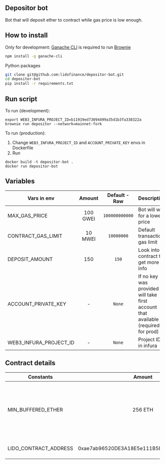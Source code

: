 ## Depositor bot
Bot that will deposit ether to contract while gas price is low enough.

## How to install

Only for development: [Ganache CLI](https://github.com/trufflesuite/ganache-cli) is required to run [Brownie](https://github.com/eth-brownie/brownie)

```bash 
npm install -g ganache-cli
```

Python packages
```bash
git clone git@github.com:lidofinance/depositor-bot.git
cd depositor-bot
pip install -r requirements.txt
```

## Run script

To run (development): 
```
export WEB3_INFURA_PROJECT_ID=b11919ed73094499a35d1b3fa338322a
brownie run depositor --network=mainnet-fork
```

To run (production):
1. Change `WEB3_INFURA_PROJECT_ID` and `ACCOUNT_PRIVATE_KEY` envs in Dockerfile
2. Run
```
docker build -t depositor-bot .
docker run depositor-bot
```

## Variables 

| Vars in env                   | Amount     | Default - Raw            | Description |
| -------------                 | :--------: | :---------:    | :----- |
| MAX_GAS_PRICE                 | 100 GWEI   | `100000000000` | Bot will wait for a lower price |
| CONTRACT_GAS_LIMIT            | 10 MWEI    | `10000000`     | Default transaction gas limit |
| DEPOSIT_AMOUNT                | 150        | `150`          | Look into contract to get more info |
| ACCOUNT_PRIVATE_KEY           | -          | `None`         | If no key was provided - will take first account that available (required for prod) |
| WEB3_INFURA_PROJECT_ID        | -          | `None`         | Project ID in infura |


## Contract details

| Constants                     | Amount     | Description |
| -------------                 | :--------: | :----- |
| MIN_BUFFERED_ETHER            | 256 ETH    | This contract should contain at least 256 ETH buffered to be able to deposit |
| LIDO_CONTRACT_ADDRESS         | 0xae7ab96520DE3A18E5e111B5EaAb095312D7fE84 | Lido contract address |
